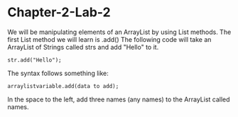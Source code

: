 # Chapter-2-Lab-2

 We will be manipulating elements of an ArrayList by using List methods.
The first List method we will learn is .add()
The following code will take an ArrayList of Strings called strs and add "Hello" to it.

```
str.add("Hello");
```

The syntax follows something like:

```
arraylistvariable.add(data to add);
```

In the space to the left, add three names (any names) to the ArrayList called names. 
